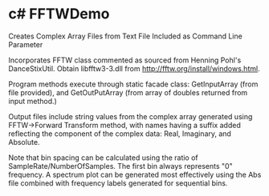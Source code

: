 # c# FFTWDemo
Creates Complex Array Files from Text File Included as Command Line Parameter

Incorporates FFTW class commented as sourced from Henning Pohl's DanceStixUtil. Obtain libfftw3-3.dll from http://fftw.org/install/windows.html.

Program methods execute through static facade class:  GetInputArray (from file provided), and GetOutPutArray (from  array of doubles returned from input method.)

Output files include string values from the complex array generated using FFTW->Forward Transform method, with names having a suffix added reflecting the component of the complex data: Real, Imaginary, and Absolute.

Note that bin spacing can be calculated using the ratio of SampleRate/NumberOfSamples.  The first bin always represents "0" frequency.  A spectrum plot can be generated most effectively using the Abs file combined with frequency labels generated for sequential bins.
